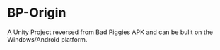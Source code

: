 # BP-Origin
A Unity Project reversed from Bad Piggies APK and can be bulit on the Windows/Android platform.
